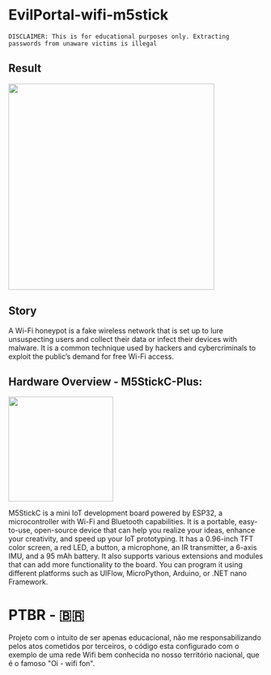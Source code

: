 # EvilPortal-wifi-m5stick
`DISCLAIMER: This is for educational purposes only. Extracting passwords from unaware victims is illegal`

## Result
<img src="https://i.imgur.com/TnbLiIQ.png" style="max-width: 1000px; height: 407px; margin: 0px; width: 407px;" alt>

## Story

A Wi-Fi honeypot is a fake wireless network that is set up to lure unsuspecting users and collect their data or infect their devices with malware. It is a common technique used by hackers and cybercriminals to exploit the public’s demand for free Wi-Fi access.

## Hardware Overview - M5StickC-Plus:
<img src="https://imgaz1.staticbg.com/thumb/large/oaupload/banggood/images/41/3E/3cddd309-c63b-4a68-84ab-6585abd9d25a.jpg.webp" style="max-width: 1000px; height: 207px; margin: 0px; width: 207px;" alt>

M5StickC is a mini IoT development board powered by ESP32, a microcontroller with Wi-Fi and Bluetooth capabilities. It is a portable, easy-to-use, open-source device that can help you realize your ideas, enhance your creativity, and speed up your IoT prototyping. It has a 0.96-inch TFT color screen, a red LED, a button, a microphone, an IR transmitter, a 6-axis IMU, and a 95 mAh battery. It also supports various extensions and modules that can add more functionality to the board. You can program it using different platforms such as UIFlow, MicroPython, Arduino, or .NET nano Framework.


# PTBR - 🇧🇷

Projeto com o intuito de ser apenas educacional, não me responsabilizando pelos atos cometidos por terceiros, o código esta configurado com o exemplo de uma rede Wifi bem conhecida no nosso território nacional, que é o famoso "Oi - wifi fon".
